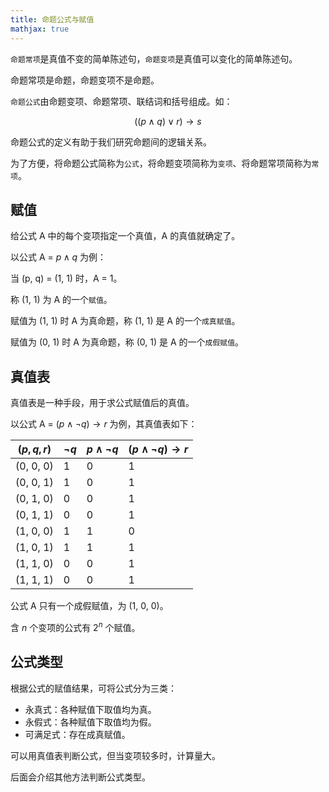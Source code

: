 ```yaml
---
title: 命题公式与赋值
mathjax: true
---
```


`命题常项`是真值不变的简单陈述句，`命题变项`是真值可以变化的简单陈述句。

命题常项是命题，命题变项不是命题。

`命题公式`由命题变项、命题常项、联结词和括号组成。如：

$$
((p\land q)\lor r)\rightarrow s
$$

命题公式的定义有助于我们研究命题间的逻辑关系。

为了方便，将命题公式简称为`公式`，将命题变项简称为`变项`、将命题常项简称为`常项`。

## 赋值

给公式 A 中的每个变项指定一个真值，A 的真值就确定了。

以公式 A = $p \land q$ 为例：

当 (p, q) = (1, 1) 时，A = 1。

称 (1, 1) 为 A 的一个`赋值`。

赋值为 (1, 1) 时 A 为真命题，称 (1, 1) 是 A 的一个`成真赋值`。

赋值为 (0, 1) 时 A 为真命题，称 (0, 1) 是 A 的一个`成假赋值`。

## 真值表

真值表是一种手段，用于求公式赋值后的真值。

以公式 A = $(p \land \neg q) \rightarrow r$ 为例，其真值表如下：

| $(p, q, r)$ | $\neg q$ | $p \land \neg q$ | $(p \land \neg q) \rightarrow r$ |
|-----------|----|--------|--------------|
| (0, 0, 0) | 1  | 0      | 1            |
| (0, 0, 1) | 1  | 0      | 1            |
| (0, 1, 0) | 0  | 0      | 1            |
| (0, 1, 1) | 0  | 0      | 1            |
| (1, 0, 0) | 1  | 1      | 0            |
| (1, 0, 1) | 1  | 1      | 1            |
| (1, 1, 0) | 0  | 0      | 1            |
| (1, 1, 1) | 0  | 0      | 1            |

公式 A 只有一个成假赋值，为 (1, 0, 0)。

含 $n$ 个变项的公式有 $2^n$ 个赋值。

## 公式类型

根据公式的赋值结果，可将公式分为三类：

- 永真式：各种赋值下取值均为真。
- 永假式：各种赋值下取值均为假。
- 可满足式：存在成真赋值。

可以用真值表判断公式，但当变项较多时，计算量大。

后面会介绍其他方法判断公式类型。